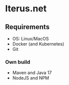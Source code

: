 # Iterus.net

## Requirements

* OS: Linux/MacOS
* Docker (and Kubernetes)
* Git

### Own build

* Maven and Java 17
* NodeJS and NPM